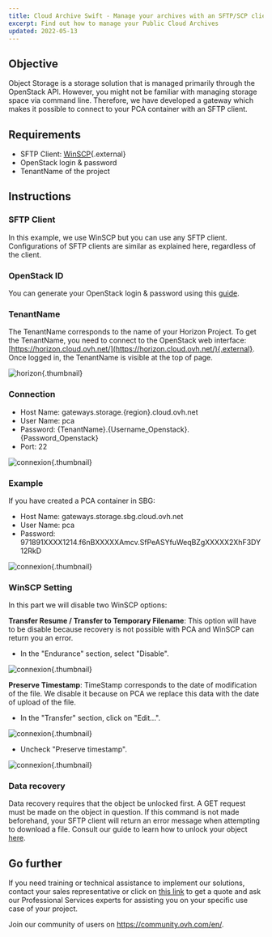 ```yaml
---
title: Cloud Archive Swift - Manage your archives with an SFTP/SCP client
excerpt: Find out how to manage your Public Cloud Archives
updated: 2022-05-13
---
```


## Objective
Object Storage is a storage solution that is managed primarily through the OpenStack API. However, you might not be familiar with managing storage space via command line. Therefore, we have developed a gateway which makes it possible to connect to your PCA container with an SFTP client.

## Requirements
- SFTP Client: [WinSCP](https://winscp.net/eng/download.php){.external}
- OpenStack login & password
- TenantName of the project

## Instructions

### SFTP Client
In this example, we use WinSCP but you can use any SFTP client. Configurations of SFTP clients are similar as explained here, regardless of the client.

### OpenStack ID
You can generate your OpenStack login & password using this [guide](/pages/public_cloud/compute/create_and_delete_a_user).

### TenantName
The TenantName corresponds to the name of your Horizon Project. To get the TenantName, you need to connect to the OpenStack web interface: [https://horizon.cloud.ovh.net/](https://horizon.cloud.ovh.net/){.external}. Once logged in, the TenantName is visible at the top of page.

![horizon](images/image1.png){.thumbnail}

### Connection
- Host Name: gateways.storage.{region}.cloud.ovh.net
- User Name: pca
- Password: {TenantName}.{Username_Openstack}.{Password_Openstack}
- Port: 22

![connexion](images/image2.png){.thumbnail}

### Example
If you have created a PCA container in SBG:

- Host Name: gateways.storage.sbg.cloud.ovh.net
- User Name: pca
- Password: 971891XXXX1214.f6nBXXXXXAmcv.SfPeASYfuWeqBZgXXXXX2XhF3DY12RkD

![connexion](images/image3.png){.thumbnail}

### WinSCP Setting
In this part we will disable two WinSCP options:

**Transfer Resume / Transfer to Temporary Filename**: This option will have to be disable because recovery is not possible with PCA and WinSCP can return you an error.

- In the "Endurance" section, select "Disable".

![connexion](images/conf1.png){.thumbnail}

**Preserve Timestamp**: TimeStamp corresponds to the date of modification of the file. We disable it because on PCA we replace this data with the date of upload of the file.

- In the "Transfer" section, click on "Edit...".

![connexion](images/conf2.png){.thumbnail}

- Uncheck "Preserve timestamp".

![connexion](images/conf3.png){.thumbnail}

### Data recovery
Data recovery requires that the object be unlocked first. A GET request must be made on the object in question. If this command is not made beforehand, your SFTP client will return an error message when attempting to download a file. Consult our guide to learn how to unlock your object [here](/pages/storage_and_backup/object_storage/pca_unlock).

## Go further

If you need training or technical assistance to implement our solutions, contact your sales representative or click on [this link](https://www.ovhcloud.com/en-ie/professional-services/) to get a quote and ask our Professional Services experts for assisting you on your specific use case of your project.

Join our community of users on <https://community.ovh.com/en/>.